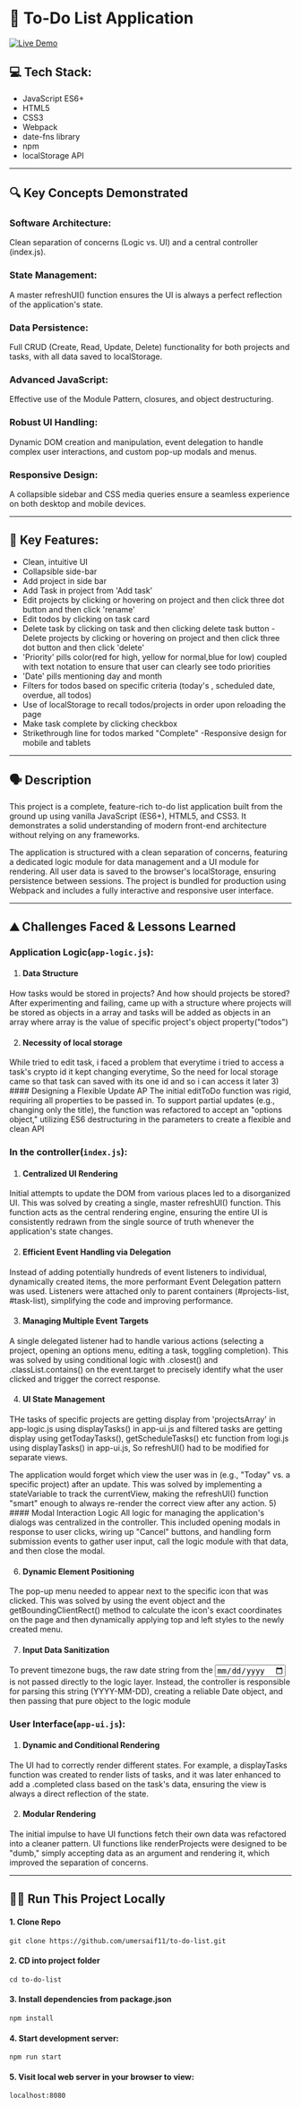 # 📝 To-Do List Application
[![Live Demo](https://img.shields.io/badge/Live-Demo-brightgreen)](https://umersaif11.github.io/to-do-list/)

## 💻 Tech Stack:

- JavaScript ES6+
- HTML5
- CSS3
- Webpack
- date-fns library
- npm
- localStorage API

---

## 🔍 Key Concepts Demonstrated

### Software Architecture: 
Clean separation of concerns (Logic vs. UI) and a central controller (index.js).
### State Management:
A master refreshUI() function ensures the UI is always a perfect reflection of the application's state.
### Data Persistence: 
Full CRUD (Create, Read, Update, Delete) functionality for both projects and tasks, with all data saved to localStorage.
### Advanced JavaScript:
Effective use of the Module Pattern, closures, and object destructuring. 
### Robust UI Handling: 
Dynamic DOM creation and manipulation, event delegation to handle complex user interactions, and custom pop-up modals and menus.
### Responsive Design: 
A collapsible sidebar and CSS media queries ensure a seamless experience on both desktop and mobile devices.

---

## 🎨 Key Features:

- Clean, intuitive UI
- Collapsible side-bar
- Add project in side bar
- Add Task in project from 'Add task'
- Edit projects by clicking or hovering on project and then click three dot button and then click 'rename'
- Edit todos by clicking on task card
- Delete task by clicking on task and then clicking delete task button
-Delete projects by clicking or hovering on project and then click three dot button and then click 'delete'
- 'Priority' pills color(red for high, yellow for normal,blue for low) coupled with text notation to ensure that user can clearly see todo priorities
- 'Date' pills mentioning day and month
- Filters for todos based on specific criteria (today's , scheduled date, overdue, all todos)
- Use of localStorage to recall todos/projects in order upon reloading the page
- Make task complete by clicking checkbox
- Strikethrough line for todos marked "Complete"
-Responsive design for mobile and tablets
---
## 🗣️ Description

This project is a complete, feature-rich to-do list application built from the ground up using vanilla JavaScript (ES6+), HTML5, and CSS3. It demonstrates a solid understanding of modern front-end architecture without relying on any frameworks.

The application is structured with a clean separation of concerns, featuring a dedicated logic module for data management and a UI module for rendering. All user data is saved to the browser's localStorage, ensuring persistence between sessions. The project is bundled for production using Webpack and includes a fully interactive and responsive user interface.

---

## ⛰️ Challenges Faced & Lessons Learned
### Application Logic(``` app-logic.js ```):
1) #### Data Structure
How tasks would be stored in projects? And how should projects be stored? After experimenting and failing, came up with a structure where projects will be stored as objects in a array and tasks will be added as objects in an array where array is the value of specific project's object property("todos")

2) #### Necessity of local storage
While tried to edit task, i faced a problem that everytime i tried to access a task's crypto id it kept changing everytime, So the need for local storage came so that task can saved with its one id and so i can access it later
3) #### Designing a Flexible Update AP
The initial editToDo function was rigid, requiring all properties to be passed in. To support partial updates (e.g., changing only the title), the function was refactored to accept an "options object," utilizing ES6 destructuring in the parameters to create a flexible and clean API

### In the controller(``` index.js ```):

1) #### Centralized UI Rendering
Initial attempts to update the DOM from various places led to a disorganized UI. This was solved by creating a single, master refreshUI() function. This function acts as the central rendering engine, ensuring the entire UI is consistently redrawn from the single source of truth whenever the application's state changes.

2) #### Efficient Event Handling via Delegation
Instead of adding potentially hundreds of event listeners to individual, dynamically created items, the more performant Event Delegation pattern was used. Listeners were attached only to parent containers (#projects-list, #task-list), simplifying the code and improving performance.

3) #### Managing Multiple Event Targets
A single delegated listener had to handle various actions (selecting a project, opening an options menu, editing a task, toggling completion). This was solved by using conditional logic with .closest() and .classList.contains() on the event.target to precisely identify what the user clicked and trigger the correct response.

4) #### UI State Management
THe tasks of specific projects are getting display from 'projectsArray' in app-logic.js using displayTasks() in app-ui.js and filtered tasks are getting display using getTodayTasks(), getScheduleTasks() etc function from logi.js using displayTasks() in app-ui.js, So refreshUI() had to be modified for separate views. 

The application would forget which view the user was in (e.g., "Today" vs. a specific project) after an update. This was solved by implementing a stateVariable to track the currentView, making the refreshUI() function "smart" enough to always re-render the correct view after any action.
5) #### Modal Interaction Logic
All logic for managing the application's dialogs was centralized in the controller. This included opening modals in response to user clicks, wiring up "Cancel" buttons, and handling form submission events to gather user input, call the logic module with that data, and then close the modal.

6) #### Dynamic Element Positioning 
The pop-up menu needed to appear next to the specific icon that was clicked. This was solved by using the event object and the getBoundingClientRect() method to calculate the icon's exact coordinates on the page and then dynamically applying top and left styles to the newly created menu.

7) #### Input Data Sanitization
 To prevent timezone bugs, the raw date string from the <input type="date"> is not passed directly to the logic layer. Instead, the controller is responsible for parsing this string (YYYY-MM-DD), creating a reliable Date object, and then passing that pure object to the logic module 

### User Interface(``` app-ui.js ```):

1) #### Dynamic and Conditional Rendering
The UI had to correctly render different states. For example, a displayTasks function was created to render lists of tasks, and it was later enhanced to add a .completed class based on the task's data, ensuring the view is always a direct reflection of the state.

2) #### Modular Rendering
The initial impulse to have UI functions fetch their own data was refactored into a cleaner pattern. UI functions like renderProjects were designed to be "dumb," simply accepting data as an argument and rendering it, which improved the separation of concerns.

---

## 🏃📜 Run This Project Locally

#### 1. Clone Repo

```
git clone https://github.com/umersaif11/to-do-list.git
```

#### 2. CD into project folder

```
cd to-do-list
```

#### 3. Install dependencies from package.json

```
npm install
```

#### 4. Start development server:

```
npm run start
```

#### 5. Visit local web server in your browser to view:

```
localhost:8080
```
